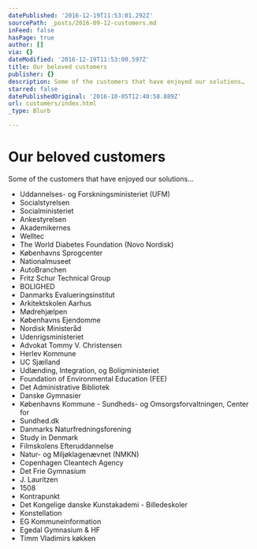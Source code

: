 ```yaml
---
datePublished: '2016-12-19T11:53:01.292Z'
sourcePath: _posts/2016-09-12-customers.md
inFeed: false
hasPage: true
author: []
via: {}
dateModified: '2016-12-19T11:53:00.597Z'
title: Our beloved customers
publisher: {}
description: Some of the customers that have enjoyed our solutions…
starred: false
datePublishedOriginal: '2016-10-05T12:40:58.889Z'
url: customers/index.html
_type: Blurb

---
```

# Our beloved customers

Some of the customers that have enjoyed our solutions...

* Uddannelses- og Forskningsministeriet (UFM)
* Socialstyrelsen
* Socialministeriet
* Ankestyrelsen
* Akademikernes
* Welltec
* The World Diabetes Foundation (Novo Nordisk)
* Københavns Sprogcenter
* Nationalmuseet
* AutoBranchen
* Fritz Schur Technical Group
* BOLIGHED
* Danmarks Evalueringsinstitut
* Arkitektskolen Aarhus
* Mødrehjælpen
* Københavns Ejendomme
* Nordisk Ministeråd
* Udenrigsministeriet
* Advokat Tommy V. Christensen
* Herlev Kommune
* UC Sjælland
* Udlænding, Integration, og Boligministeriet
* Foundation of Environmental Education (FEE)
* Det Administrative Bibliotek
* Danske Gymnasier
* Københavns Kommune - Sundheds- og Omsorgsforvaltningen, Center for
* Sundhed.dk
* Danmarks Naturfredningsforening
* Study in Denmark
* Filmskolens Efteruddannelse
* Natur- og Miljøklagenævnet (NMKN)
* Copenhagen Cleantech Agency
* Det Frie Gymnasium
* J. Lauritzen
* 1508
* Kontrapunkt
* Det Kongelige danske Kunstakademi - Billedeskoler
* Konstellation
* EG Kommuneinformation
* Egedal Gymnasium & HF
* Timm Vladimirs køkken